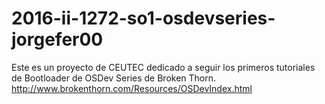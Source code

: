 # 2016-ii-1272-so1-osdevseries-jorgefer00
Este es un proyecto de CEUTEC dedicado a seguir los primeros tutoriales de Bootloader de OSDev Series de Broken Thorn.
http://www.brokenthorn.com/Resources/OSDevIndex.html
